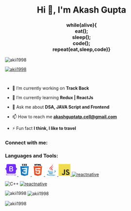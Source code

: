 <h1 align="center">Hi 👋, I'm Akash Gupta</h1>
<h3 align="center">while(alive){<br>eat();<br>sleep();<br>code();<br>repeat(eat,sleep,code)}</h3>

<p align="left"> <img src="https://komarev.com/ghpvc/?username=akii1998&label=Profile%20views&color=0e75b6&style=flat" alt="akii1998" /> </p>

<p align="left"> <a href="https://github.com/ryo-ma/github-profile-trophy"><img src="https://github-profile-trophy.vercel.app/?username=akii1998" alt="akii1998" /></a> </p>

<p align="left"> <a href="https://twitter.com/" target="blank"><img src="https://img.shields.io/twitter/follow/?logo=twitter&style=for-the-badge" alt="" /></a> </p>

- 🔭 I’m currently working on **Track Back**

- 🌱 I’m currently learning **Redux | ReactJs**

- 💬 Ask me about **DSA, JAVA Script and Frontend**

- 📫 How to reach me **akashguptatp.cell@gmail.com**

- ⚡ Fun fact **I think, I like to travel**

<h3 align="left">Connect with me:</h3>
<p align="left">
</p>

<h3 align="left">Languages and Tools:</h3>
<p align="left"> <a href="https://getbootstrap.com" target="_blank" rel="noreferrer"> <img src="https://raw.githubusercontent.com/devicons/devicon/master/icons/bootstrap/bootstrap-plain-wordmark.svg" alt="bootstrap" width="40" height="40"/> </a> <a href="https://www.w3schools.com/css/" target="_blank" rel="noreferrer"> <img src="https://raw.githubusercontent.com/devicons/devicon/master/icons/css3/css3-original-wordmark.svg" alt="css3" width="40" height="40"/> </a> <a href="https://www.w3.org/html/" target="_blank" rel="noreferrer"> <img src="https://raw.githubusercontent.com/devicons/devicon/master/icons/html5/html5-original-wordmark.svg" alt="html5" width="40" height="40"/> </a> <a href="https://www.java.com" target="_blank" rel="noreferrer"> <img src="https://raw.githubusercontent.com/devicons/devicon/master/icons/java/java-original.svg" alt="java" width="40" height="40"/> </a> <a href="https://developer.mozilla.org/en-US/docs/Web/JavaScript" target="_blank" rel="noreferrer"> <img src="https://raw.githubusercontent.com/devicons/devicon/master/icons/javascript/javascript-original.svg" alt="javascript" width="40" height="40"/> </a> <a href="https://reactnative.dev/" target="_blank" rel="noreferrer"> <img src="https://reactnative.dev/img/header_logo.svg" alt="reactnative" width="40" height="40"/> </a> </p>

 <img src="https://raw.githubusercontent.com/devicons/devicon/master/icons/C++/c++-original.svg" alt="C++" width="40" height="40"/> </a> <a href="https://reactnative.dev/" target="_blank" rel="noreferrer"> <img src="https://reactnative.dev/img/header_logo.svg" alt="reactnative" width="40" height="40"/> </a> </p>
<p><img align="left" src="https://github-readme-stats.vercel.app/api/top-langs?username=akii1998&show_icons=true&locale=en&layout=compact" alt="akii1998" /></p>

<p>&nbsp;<img align="center" src="https://github-readme-stats.vercel.app/api?username=akii1998&show_icons=true&locale=en" alt="akii1998" /></p>

<p><img align="center" src="https://github-readme-streak-stats.herokuapp.com/?user=akii1998&" alt="akii1998" /></p>
